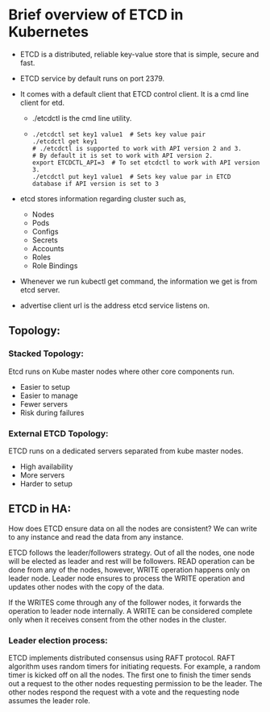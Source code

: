 # Brief overview of ETCD in Kubernetes

- ETCD is a distributed, reliable key-value store that is simple, secure and fast.
- ETCD service by default runs on port 2379.
- It comes with a default client that ETCD control client. It is a cmd line client for etd.
  - ./etcdctl is the cmd line utility.
  - ```shell
    ./etcdctl set key1 value1  # Sets key value pair
    ./etcdctl get key1
    # ./etcdctl is supported to work with API version 2 and 3.
    # By default it is set to work with API version 2.
    export ETCDCTL_API=3  # To set etcdctl to work with API version 3.
    ./etcdctl put key1 value1  # Sets key value par in ETCD database if API version is set to 3
    ```
    
- etcd stores information regarding cluster such as,
  - Nodes
  - Pods
  - Configs
  - Secrets
  - Accounts
  - Roles
  - Role Bindings

- Whenever we run kubectl get command, the information we get is from etcd server.
- advertise client url is the address etcd service listens on.

## Topology:

### Stacked Topology:

Etcd runs on Kube master nodes where other core components run.

- Easier to setup
- Easier to manage
- Fewer servers
- Risk during failures

### External ETCD Topology:

ETCD runs on a dedicated servers separated from kube master nodes.

- High availability
- More servers
- Harder to setup

## ETCD in HA:

How does ETCD ensure data on all the nodes are consistent? We can write to any instance and read the data from any instance.

ETCD follows the leader/followers strategy. Out of all the nodes, one node will be elected as leader and rest will be followers.
READ operation can be done from any of the nodes, however, WRITE operation happens only on leader node. Leader node ensures
to process the WRITE operation and updates other nodes with the copy of the data.

If the WRITES come through any of the follower nodes, it forwards the operation to leader node internally. A WRITE can be
considered complete only when it receives consent from the other nodes in the cluster.

### Leader election process:

ETCD implements distributed consensus using RAFT protocol. RAFT algorithm uses random timers for initiating requests. For
example, a random timer is kicked off on all the nodes. The first one to finish the timer sends out a request to the other
nodes requesting permission to be the leader. The other nodes respond the request with a vote and the requesting node assumes
the leader role.